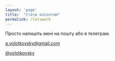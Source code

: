 ```yaml
---
layout: 'page'
title:  "Стати клієнтом"
permalink: /letswork
---
```


<div class="pageWrap">
	<p>Просто напишіть мені на пошту або в телеграм.</p>
	<p><a href="mailto:a.volotkovsky@gmail.com">a.volotkovsky@gmail.com</a></p>
	<p><a href="http://t.me/volotkovsky">@volotkovsky</a></p>
</div>